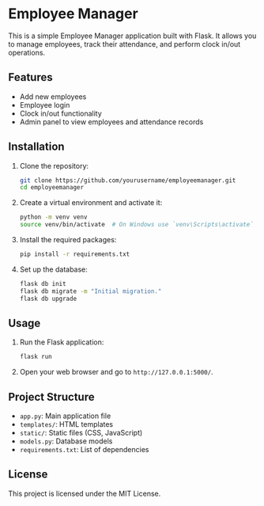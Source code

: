 # Employee Manager

This is a simple Employee Manager application built with Flask. It allows you to manage employees, track their attendance, and perform clock in/out operations.

## Features

- Add new employees
- Employee login
- Clock in/out functionality
- Admin panel to view employees and attendance records

## Installation

1. Clone the repository:
    ```sh
    git clone https://github.com/yourusername/employeemanager.git
    cd employeemanager
    ```

2. Create a virtual environment and activate it:
    ```sh
    python -m venv venv
    source venv/bin/activate  # On Windows use `venv\Scripts\activate`
    ```

3. Install the required packages:
    ```sh
    pip install -r requirements.txt
    ```

4. Set up the database:
    ```sh
    flask db init
    flask db migrate -m "Initial migration."
    flask db upgrade
    ```

## Usage

1. Run the Flask application:
    ```sh
    flask run
    ```

2. Open your web browser and go to `http://127.0.0.1:5000/`.

## Project Structure

- `app.py`: Main application file
- `templates/`: HTML templates
- `static/`: Static files (CSS, JavaScript)
- `models.py`: Database models
- `requirements.txt`: List of dependencies

## License

This project is licensed under the MIT License.